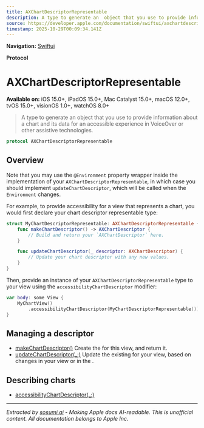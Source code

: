 ```yaml
---
title: AXChartDescriptorRepresentable
description: A type to generate an  object that you use to provide information about a chart and its data for an accessible experience in VoiceOver or other assistive technologies.
source: https://developer.apple.com/documentation/swiftui/axchartdescriptorrepresentable
timestamp: 2025-10-29T00:09:34.141Z
---
```


**Navigation:** [Swiftui](/documentation/swiftui)

**Protocol**

# AXChartDescriptorRepresentable

**Available on:** iOS 15.0+, iPadOS 15.0+, Mac Catalyst 15.0+, macOS 12.0+, tvOS 15.0+, visionOS 1.0+, watchOS 8.0+

> A type to generate an  object that you use to provide information about a chart and its data for an accessible experience in VoiceOver or other assistive technologies.

```swift
protocol AXChartDescriptorRepresentable
```

## Overview

Note that you may use the `@Environment` property wrapper inside the implementation of your `AXChartDescriptorRepresentable`, in which case you should implement `updateChartDescriptor`, which will be called when the `Environment` changes.

For example, to provide accessibility for a view that represents a chart, you would first declare your chart descriptor representable type:

```swift
struct MyChartDescriptorRepresentable: AXChartDescriptorRepresentable {
    func makeChartDescriptor() -> AXChartDescriptor {
        // Build and return your `AXChartDescriptor` here.
    }

    func updateChartDescriptor(_ descriptor: AXChartDescriptor) {
        // Update your chart descriptor with any new values.
    }
}
```

Then, provide an instance of your `AXChartDescriptorRepresentable` type to your view using the `accessibilityChartDescriptor` modifier:

```swift
var body: some View {
    MyChartView()
        .accessibilityChartDescriptor(MyChartDescriptorRepresentable())
}
```

## Managing a descriptor

- [makeChartDescriptor()](/documentation/swiftui/axchartdescriptorrepresentable/makechartdescriptor()) Create the  for this view, and return it.
- [updateChartDescriptor(_:)](/documentation/swiftui/axchartdescriptorrepresentable/updatechartdescriptor(_:)) Update the existing  for your view, based on changes in your view or in the .

## Describing charts

- [accessibilityChartDescriptor(_:)](/documentation/swiftui/view/accessibilitychartdescriptor(_:))

---

*Extracted by [sosumi.ai](https://sosumi.ai) - Making Apple docs AI-readable.*
*This is unofficial content. All documentation belongs to Apple Inc.*
